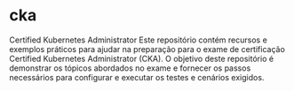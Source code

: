 # cka
Certified Kubernetes Administrator
Este repositório contém recursos e exemplos práticos para ajudar na preparação para o exame de certificação Certified Kubernetes Administrator (CKA). O objetivo deste repositório é demonstrar os tópicos abordados no exame e fornecer os passos necessários para configurar e executar os testes e cenários exigidos.
